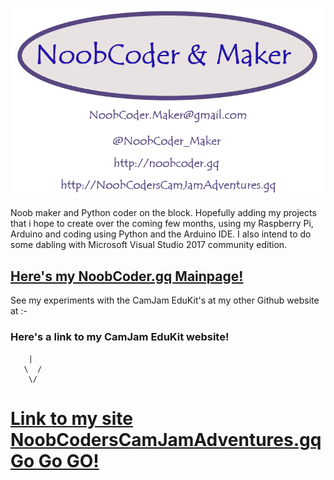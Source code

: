 ![My Logo](/images/NoobCoder_logo_latest_80x60mm_B.png)

Noob maker and Python coder on the block. Hopefully adding my projects that i hope to create over the coming few months, using my Raspberry Pi, Arduino and coding using Python and the Arduino IDE. I also intend to do some dabling with Microsoft Visual Studio 2017 community edition.

## [Here's my NoobCoder.gq Mainpage!](http://noobcoder.gq)

See my experiments with the CamJam EduKit's at my other Github website at :- 
### Here's a link to my CamJam EduKit website!

        |
       \  /
        \/

# [Link to my site NoobCodersCamJamAdventures.gq Go Go GO!](http://noobcoderscamjamadventures.gq)
